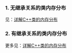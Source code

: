 ### 1. 无继承关系的类内存分布
见：[详解C++类的内存分布](https://blog.csdn.net/songshiMVP1/article/details/51253387)

### 2. 有继承关系的类内存分布

更多见：[详解C++类的内存分布](https://blog.csdn.net/songshiMVP1/article/details/51253387)